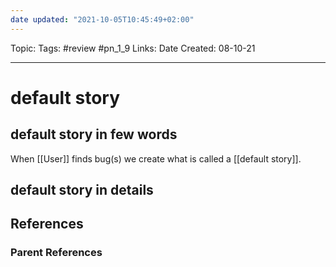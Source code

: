 ```yaml
---
date updated: "2021-10-05T10:45:49+02:00"
---
```


Topic:
Tags: #review #pn_1_9
Links:
Date Created: 08-10-21

---

# default story

## default story in few words

When [[User]] finds bug(s) we create what is called a [[default story]].

## default story in details

## References

### Parent References
